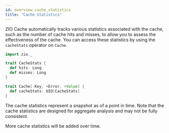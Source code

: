 ```yaml
---
id: overview_cache_statistics
title: "Cache Statistics"
---
```


ZIO Cache automatically tracks various statistics associated with the cache, such as the number of cache hits and misses, to allow you to assess the effectiveness of the cache. You can access these statistics by using the `cacheStats` operator on `Cache`.

```scala mdoc
import zio._

trait CacheStats {
  def hits: Long
  def misses: Long
}

trait Cache[-Key, +Error, +Value] {
  def cacheStats: UIO[CacheStats]
}
```

The cache statistics represent a snapshot as of a point in time. Note that the cache statistics are designed for aggregate analysis and may not be fully consistent.

More cache statistics will be added over time.
